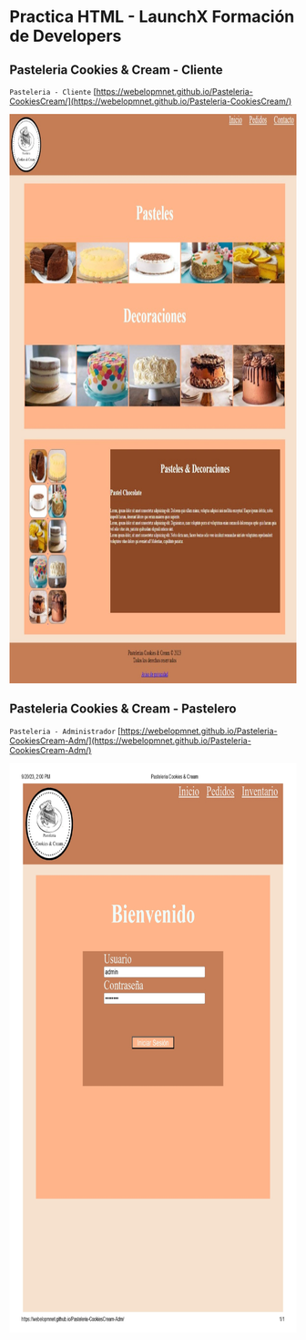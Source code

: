 # Practica HTML - LaunchX Formación de Developers

## Pasteleria Cookies & Cream - Cliente
`Pasteleria - Cliente` [https://webelopmnet.github.io/Pasteleria-CookiesCream/](https://webelopmnet.github.io/Pasteleria-CookiesCream/)
<p align="center">
  <img width="800" height="1000" src="https://raw.githubusercontent.com/CamarenaAI/FrontEnd/main/02.-%20HTML/img/Pasteleria%20-%20Cliente.jpeg">
</p>

## Pasteleria Cookies & Cream - Pastelero
`Pasteleria - Administrador` [https://webelopmnet.github.io/Pasteleria-CookiesCream-Adm/](https://webelopmnet.github.io/Pasteleria-CookiesCream-Adm/)
<p align="center">
  <img width="800" height="1000" src="https://raw.githubusercontent.com/CamarenaAI/FrontEnd/main/02.-%20HTML/img/Pasteleria%20-%20Admin%20Login.jpg">
</p>